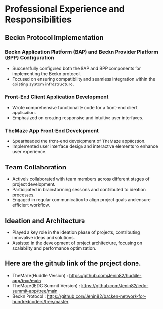 # Professional Experience and Responsibilities

## Beckn Protocol Implementation

### Beckn Application Platform (BAP) and Beckn Provider Platform (BPP) Configuration
- Successfully configured both the BAP and BPP components for implementing the Beckn protocol.
- Focused on ensuring compatibility and seamless integration within the existing system infrastructure.

### Front-End Client Application Development
- Wrote comprehensive functionality code for a front-end client application.
- Emphasized on creating responsive and intuitive user interfaces.

### TheMaze App Front-End Development
- Spearheaded the front-end development of TheMaze application.
- Implemented user interface design and interactive elements to enhance user experience.

## Team Collaboration

- Actively collaborated with team members across different stages of project development.
- Participated in brainstorming sessions and contributed to ideation processes.
- Engaged in regular communication to align project goals and ensure efficient workflow.

## Ideation and Architecture

- Played a key role in the ideation phase of projects, contributing innovative ideas and solutions.
- Assisted in the development of project architecture, focusing on scalability and performance optimization.

## Here are the github link of the project done.

- TheMaze(Huddle Version) : https://github.com/Jenin82/huddle-app/tree/main
- TheMaze(IEDC Summit Version) : https://github.com/Jenin82/iedc-summit-app/tree/main
- Beckn Protocol : https://github.com/Jenin82/backen-network-for-hundredcoders/tree/master